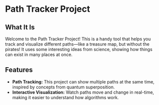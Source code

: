 # Path Tracker Project
## What It Is
Welcome to the Path Tracker Project! This is a handy tool that helps you track and visualize different paths—like a treasure map, but without the pirates! It uses some interesting ideas from science, showing how things can exist in many places at once.

## Features
- **Path Tracking:** This project can show multiple paths at the same time, inspired by concepts from quantum superposition.
- **Interactive Visualization:** Watch paths move and change in real-time, making it easier to understand how algorithms work.

